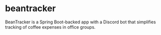 # beantracker
BeanTracker is a Spring Boot-backed app with a Discord bot that simplifies tracking of coffee expenses in office groups.
